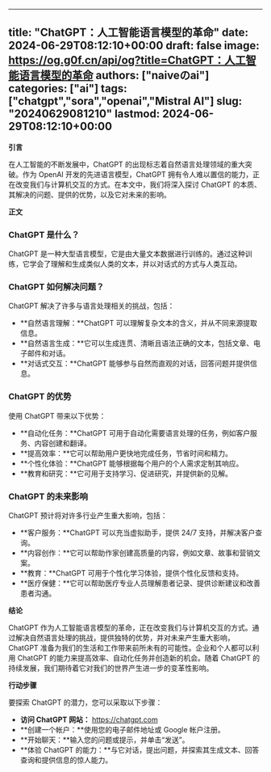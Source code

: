 
---
title: "ChatGPT：人工智能语言模型的革命"
date: 2024-06-29T08:12:10+00:00
draft: false
image: https://og.g0f.cn/api/og?title=ChatGPT：人工智能语言模型的革命
authors: ["naiveのai"]
categories: ["ai"]
tags: ["chatgpt","sora","openai","Mistral AI"]
slug: "20240629081210"
lastmod: 2024-06-29T08:12:10+00:00
---
**引言**

在人工智能的不断发展中，ChatGPT 的出现标志着自然语言处理领域的重大突破。作为 OpenAI 开发的先进语言模型，ChatGPT 拥有令人难以置信的能力，正在改变我们与计算机交互的方式。在本文中，我们将深入探讨 ChatGPT 的本质、其解决的问题、提供的优势，以及它对未来的影响。

**正文**

### ChatGPT 是什么？

ChatGPT 是一种大型语言模型，它是由大量文本数据进行训练的。通过这种训练，它学会了理解和生成类似人类的文本，并以对话式的方式与人类互动。

### ChatGPT 如何解决问题？

ChatGPT 解决了许多与语言处理相关的挑战，包括：

- **自然语言理解：**ChatGPT 可以理解复杂文本的含义，并从不同来源提取信息。
- **自然语言生成：**它可以生成连贯、清晰且语法正确的文本，包括文章、电子邮件和对话。
- **对话式交互：**ChatGPT 能够参与自然而直观的对话，回答问题并提供信息。

### ChatGPT 的优势

使用 ChatGPT 带来以下优势：

- **自动化任务：**ChatGPT 可用于自动化需要语言处理的任务，例如客户服务、内容创建和翻译。
- **提高效率：**它可以帮助用户更快地完成任务，节省时间和精力。
- **个性化体验：**ChatGPT 能够根据每个用户的个人需求定制其响应。
- **教育和研究：**它可用于支持学习、促进研究，并提供新的见解。

### ChatGPT 的未来影响

ChatGPT 预计将对许多行业产生重大影响，包括：

- **客户服务：**ChatGPT 可以充当虚拟助手，提供 24/7 支持，并解决客户查询。
- **内容创作：**它可以帮助作家创建高质量的内容，例如文章、故事和营销文案。
- **教育：**ChatGPT 可用于个性化学习体验，提供个性化反馈和支持。
- **医疗保健：**它可以帮助医疗专业人员理解患者记录、提供诊断建议和改善患者沟通。

**结论**

ChatGPT 作为人工智能语言模型的革命，正在改变我们与计算机交互的方式。通过解决自然语言处理的挑战，提供独特的优势，并对未来产生重大影响，ChatGPT 准备为我们的生活和工作带来前所未有的可能性。企业和个人都可以利用 ChatGPT 的能力来提高效率、自动化任务并创造新的机会。随着 ChatGPT 的持续发展，我们期待着它对我们的世界产生进一步的变革性影响。

**行动步骤**

要探索 ChatGPT 的潜力，您可以采取以下步骤：

- **访问 ChatGPT 网站：** https://chatgpt.com
- **创建一个帐户：**使用您的电子邮件地址或 Google 帐户注册。
- **开始聊天：**输入您的问题或提示，并单击“发送”。
- **体验 ChatGPT 的能力：**与它对话，提出问题，并探索其生成文本、回答查询和提供信息的惊人能力。